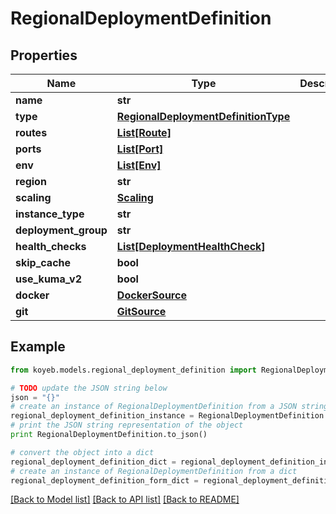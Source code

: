 # RegionalDeploymentDefinition


## Properties
Name | Type | Description | Notes
------------ | ------------- | ------------- | -------------
**name** | **str** |  | [optional] 
**type** | [**RegionalDeploymentDefinitionType**](RegionalDeploymentDefinitionType.md) |  | [optional] 
**routes** | [**List[Route]**](Route.md) |  | [optional] 
**ports** | [**List[Port]**](Port.md) |  | [optional] 
**env** | [**List[Env]**](Env.md) |  | [optional] 
**region** | **str** |  | [optional] 
**scaling** | [**Scaling**](Scaling.md) |  | [optional] 
**instance_type** | **str** |  | [optional] 
**deployment_group** | **str** |  | [optional] 
**health_checks** | [**List[DeploymentHealthCheck]**](DeploymentHealthCheck.md) |  | [optional] 
**skip_cache** | **bool** |  | [optional] 
**use_kuma_v2** | **bool** |  | [optional] 
**docker** | [**DockerSource**](DockerSource.md) |  | [optional] 
**git** | [**GitSource**](GitSource.md) |  | [optional] 

## Example

```python
from koyeb.models.regional_deployment_definition import RegionalDeploymentDefinition

# TODO update the JSON string below
json = "{}"
# create an instance of RegionalDeploymentDefinition from a JSON string
regional_deployment_definition_instance = RegionalDeploymentDefinition.from_json(json)
# print the JSON string representation of the object
print RegionalDeploymentDefinition.to_json()

# convert the object into a dict
regional_deployment_definition_dict = regional_deployment_definition_instance.to_dict()
# create an instance of RegionalDeploymentDefinition from a dict
regional_deployment_definition_form_dict = regional_deployment_definition.from_dict(regional_deployment_definition_dict)
```
[[Back to Model list]](../README.md#documentation-for-models) [[Back to API list]](../README.md#documentation-for-api-endpoints) [[Back to README]](../README.md)


